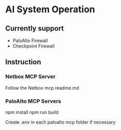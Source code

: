 # AI System Operation
## Currently support
- PaloAlto Firewall
- Checkpoint Firewall
## Instruction
### Netbox MCP Server
Follow the Netbox mcp readme.md
### PaloAlto MCP Servers
npm install
npm run build

Create .env in each paloalto mcp folder if necessary
